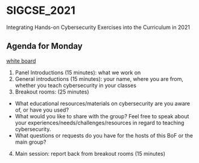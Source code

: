# SIGCSE_2021
Integrating Hands-on Cybersecurity Exercises into the Curriculum in 2021
## Agenda for Monday 
[white board](https://tinyurl.com/SIGCSE-BoF-Cybersecurity-Ed)

1. Panel Introductions (15 minutes): what we work on
2. General introductions (15 minutes): your name, where you are from, whether you teach cybersecurity in your classes
3. Breakout rooms: (25 minutes)
  * What educational resources/materials on cybersecurity are you aware of, or have you used?
  * What would you like to share with the group? Feel free to speak about your experiences/needs/challenges/resources in regard to teaching cybersecurity.
  * What questions or requests do you have for the hosts of this BoF or the main group?  
  
4. Main session: report back from breakout rooms (15 minutes)
